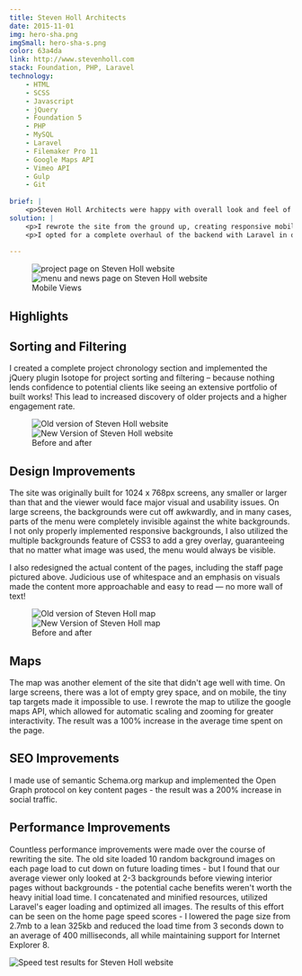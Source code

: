 ```yaml
---
title: Steven Holl Architects
date: 2015-11-01
img: hero-sha.png
imgSmall: hero-sha-s.png
color: 63a4da
link: http://www.stevenholl.com
stack: Foundation, PHP, Laravel
technology:
    - HTML
    - SCSS
    - Javascript
    - jQuery
    - Foundation 5
    - PHP
    - MySQL
    - Laravel
    - Filemaker Pro 11
    - Google Maps API
    - Vimeo API
    - Gulp
    - Git
    
brief: | 
    <p>Steven Holl Architects were happy with overall look and feel of their website, but the design wasn't optimized for mobile and had issues on larger screens. The repetitive, procedural PHP backend hurt their search engine rankings and limited their ability to make changes without breaking the site. </p>
solution: |
    <p>I rewrote the site from the ground up, creating responsive mobile and tablet versions while maintaining the existing visual branding. I combed over every single detail, keeping key elements and making UI improvements to maximise legibility, functionality and performance.</p> 
    <p>I opted for a complete overhaul of the backend with Laravel in order to utilize the full power of a MVC framework with proper routing, secure database queries and a robust templating engine. This not only provided a boost to search engine rankings, it also patched up some major security issues and made it easier for future developers to pick up where I left off.</p>
    
---
```

<figure class="projects__img-wrapper row full-width" style="background-color: #{{ page.color }}">
        <div class="projects__half">
            <img class="projects__img" src="{{ imgurl }}/img/sha-mob.png" alt="project page on Steven Holl website">
        </div>
        <div class="projects__half">
            <img class="projects__img" src="{{ imgurl }}/img/sha-mob-2.png" alt="menu and news page on Steven Holl website">
        </div>
    <figcaption class="projects__caption">
    Mobile Views
    </figcaption>
</figure>

<div class="row">
    <section class="text-block">
        <h2>Highlights</h2>
        <h2 class="subheading">Sorting and Filtering</h2>
        <p>I created a complete project chronology section and implemented the jQuery plugin Isotope for project sorting and filtering – because nothing lends confidence to potential clients like seeing an extensive portfolio of built works! This lead to increased discovery of older projects and a higher engagement rate.</p>
    </section>
</div>

<figure class="projects__img-wrapper row full-width" style="background-color: #{{ page.color }}">
        <div class="projects__half">
            <img class="projects__img" src="{{ imgurl }}/img/sha-old-12.PNG" alt="Old version of Steven Holl website">
        </div>
        <div class="projects__half">
            <img class="projects__img" src="{{ imgurl }}/img/sha-background2.png" alt="New Version of Steven Holl website">
        </div>
    <figcaption class="projects__caption">
    Before and after
    </figcaption>
</figure>

<div class="row">
    <section class="text-block">
        <h2 class="subheading">Design Improvements</h2>
        <p>The site was originally built for 1024 x 768px screens, any smaller or larger than that and the viewer would face major visual and usability issues. On large screens, the backgrounds were cut off awkwardly, and in many cases, parts of the menu were completely invisible against the white backgrounds. I not only properly implemented responsive backgrounds, I also utilized the multiple backgrounds feature of CSS3 to add a grey overlay, guaranteeing that no matter what image was used, the menu would always be visible.</p>
        <p>I also redesigned the actual content of the pages, including the staff page pictured above. Judicious use of whitespace and an emphasis on visuals made the content more approachable and easy to read — no more wall of text!</p>
    </section>
</div>


<figure class="projects__img-wrapper row full-width" style="background-color: #{{ page.color }}">
    <div class="projects__half">
        <img class="projects__img" src="{{ imgurl }}/img/sha-old11.png" alt="Old version of Steven Holl map">
    </div>
    <div class="projects__half">
        <img class="projects__img" src="{{ imgurl }}/img/sha-map.png" alt="New Version of Steven Holl map">
    </div>
    <figcaption class="projects__caption">
    Before and after
    </figcaption>
</figure>

<div class="row">
    <section class="text-block">
        <h2 class="subheading">Maps</h2>
        <p>The map was another element of the site that didn't age well with time. On large screens, there was a lot of empty grey space, and on mobile, the tiny tap targets made it impossible to use.  I rewrote the map to utilize the google maps API, which allowed for automatic scaling and zooming for greater interactivity. The result was a 100% increase in the average time spent on the page.</p>
        <h2 class="subheading">SEO Improvements</h2>
        <p>I made use of semantic Schema.org markup and implemented the Open Graph protocol on key content pages - the result was a 200% increase in social traffic.</p>
        <h2 class="subheading">Performance Improvements</h2>
        <p>Countless performance improvements were made over the course of rewriting the site.  The old site loaded 10 random background images on each page load to cut down on future loading times - but I found that our average viewer only looked at 2-3 backgrounds before viewing interior pages without backgrounds - the potential cache benefits weren't worth the heavy initial load time. I concatenated and minified resources, utilized Laravel's eager loading and optimized all images. The results of this effort can be seen on the home page speed scores - I lowered the page size from 2.7mb to a lean 325kb and reduced the load time from 3 seconds down to an average of 400 milliseconds, all while maintaining support for Internet Explorer 8.
        </p>
        <img src="{{ imgurl }}/img/speedtest4.png" alt="Speed test results for Steven Holl website">
    </section>
</div>
